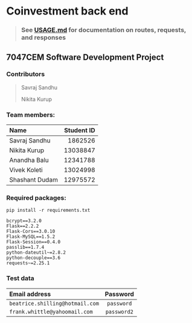 # Coinvestment back end

> ### See [USAGE.md](USAGE.md) for documentation on routes, requests, and responses

## 7047CEM Software Development Project

### Contributors
> Savraj Sandhu
> 
> Nikita Kurup

### Team members:

| **Name**       |  **Student ID** |
|:---------------|----------------:|
| Savraj Sandhu  |         1862526 |
| Nikita Kurup   |        13038847 |
| Anandha Balu   |        12341788 |
| Vivek Koleti   |        13024998 |
| Shashant Dudam |        12975572 |



### Required packages:
```commandline
pip install -r requirements.txt
```
```commandline
bcrypt==3.2.0
Flask==2.2.2
Flask-Cors==3.0.10
Flask-MySQL==1.5.2
Flask-Session==0.4.0
passlib==1.7.4
python-dateutil~=2.8.2
python-decouple==3.6
requests~=2.25.1
```

### Test data

| **Email address**               |  **Password**   |
|:--------------------------------|:---------------:|
| `beatrice.shilling@hotmail.com` |   `password`    |
| `frank.whittle@yahoomail.com`   |   `password2`   |
